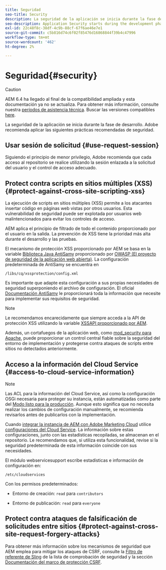 ```yaml
---
title: Seguridad
seo-title: Security
description: La seguridad de la aplicación se inicia durante la fase de desarrollo
seo-description: Application Security starts during the development phase
exl-id: 22c48f8c-38df-4c9b-88cf-67f6ae46e7e1
source-git-commit: c5b816d74c6f02f85476d16868844f39b4c47996
workflow-type: tm+mt
source-wordcount: '462'
ht-degree: 2%

---
```


# Seguridad{#security}

>[!CAUTION]
>
>AEM 6.4 ha llegado al final de la compatibilidad ampliada y esta documentación ya no se actualiza. Para obtener más información, consulte nuestra [períodos de asistencia técnica](https://helpx.adobe.com/es/support/programs/eol-matrix.html). Buscar las versiones compatibles [here](https://experienceleague.adobe.com/docs/).

La seguridad de la aplicación se inicia durante la fase de desarrollo. Adobe recomienda aplicar las siguientes prácticas recomendadas de seguridad.

## Usar sesión de solicitud {#use-request-session}

Siguiendo el principio de menor privilegio, Adobe recomienda que cada acceso al repositorio se realice utilizando la sesión enlazada a la solicitud del usuario y el control de acceso adecuado.

## Protect contra scripts en sitios múltiples (XSS) {#protect-against-cross-site-scripting-xss}

La ejecución de scripts en sitios múltiples (XSS) permite a los atacantes insertar código en páginas web vistas por otros usuarios. Esta vulnerabilidad de seguridad puede ser explotada por usuarios web malintencionados para evitar los controles de acceso.

AEM aplica el principio de filtrado de todo el contenido proporcionado por el usuario en la salida. La prevención de XSS tiene la prioridad más alta durante el desarrollo y las pruebas.

El mecanismo de protección XSS proporcionado por AEM se basa en la variable [Biblioteca Java AntiSamy](https://www.owasp.org/index.php/Category:OWASP_AntiSamy_Project) proporcionado por [OWASP (El proyecto de seguridad de la aplicación web abierta)](https://www.owasp.org/). La configuración predeterminada de AntiSamy se encuentra en

`/libs/cq/xssprotection/config.xml`

Es importante que adapte esta configuración a sus propias necesidades de seguridad superponiendo el archivo de configuración. El oficial [Documentación AntiSamy](https://www.owasp.org/index.php/Category:OWASP_AntiSamy_Project) le proporcionará toda la información que necesite para implementar sus requisitos de seguridad.

>[!NOTE]
>
>Le recomendamos encarecidamente que siempre acceda a la API de protección XSS utilizando la variable [XSSAPI proporcionado por AEM](https://helpx.adobe.com/experience-manager/6-4/sites/developing/using/reference-materials/javadoc/com/adobe/granite/xss/XSSAPI.html).

Además, un cortafuegos de la aplicación web, como [mod_security para Apache](https://www.modsecurity.org), puede proporcionar un control central fiable sobre la seguridad del entorno de implementación y protegerse contra ataques de scripts entre sitios no detectados anteriormente.

## Acceso a la información del Cloud Service {#access-to-cloud-service-information}

>[!NOTE]
>
>Las ACL para la información del Cloud Service, así como la configuración OSGi necesaria para proteger su instancia, están automatizadas como parte del [Modo listo para la producción](/help/sites-administering/production-ready.md). Aunque esto significa que no necesita realizar los cambios de configuración manualmente, se recomienda revisarlos antes de publicarlos con la implementación.

Cuando [integrar la instancia de AEM con Adobe Marketing Cloud](/help/sites-administering/marketing-cloud.md) utilice [configuraciones del Cloud Service](/help/sites-developing/extending-cloud-config.md). La información sobre estas configuraciones, junto con las estadísticas recopiladas, se almacenan en el repositorio. Le recomendamos que, si utiliza esta funcionalidad, revise si la seguridad predeterminada de esta información coincide con sus necesidades.

El módulo webservicesupport escribe estadísticas e información de configuración en:

`/etc/cloudservices`

Con los permisos predeterminados:

* Entorno de creación: `read` para `contributors`

* Entorno de publicación: `read` para `everyone`

## Protect contra ataques de falsificación de solicitudes entre sitios {#protect-against-cross-site-request-forgery-attacks}

Para obtener más información sobre los mecanismos de seguridad que AEM emplea para mitigar los ataques de CSRF, consulte la [Filtro de referente de Sling](/help/sites-administering/security-checklist.md#protect-against-cross-site-request-forgery) de la lista de comprobación de seguridad y la sección [Documentación del marco de protección CSRF](/help/sites-developing/csrf-protection.md).
